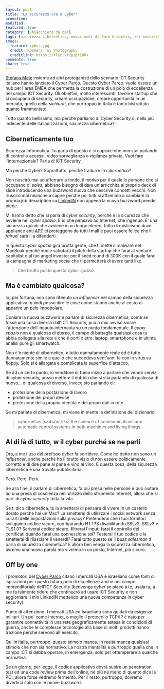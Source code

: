 ```yaml
---
layout: post
title: "La sicurezza ora è Cyber"
promotion: 
modified: 
featured: true
category: [Chiacchiere da bar]
tags: [sicurezza cibernetica, nuovi modi di fare business, ict security, malware, cyber war, cyber warefare, cyber sha7, cyber parco]
image:
  feature: cyber.jpg
  credit: Rooners Toy Photography
  creditlink: https://flic.kr/p/pXEUkx
comments: true
share: true
---
```


[Stefano Mele](http://stefanomele.it) insieme ad altri protoganisti dello scenario ICT Security
italiano hanno lanciato il [Cyber Parco](http://www.cyberparco.it). Questo
Cyber Parco, vuole essere un hub per l'area EMEA che permetta la costruzione di
un polo di eccellenza nel campo ICT Security. Gli obiettivi, molto
interessanti: favorire startup che si occupano di security, creare occupazione,
creare opportunità in un mercato, quello della _sichiuriti_, che purtroppo in
Italia è tanto bistrattato quanto frammentato.

Tutto quanto bellissimo, ma perché parliamo di Cyber Security o, nella più
indecente delle italianizzazioni, sicurezza cibernetica?

## Ciberneticamente tuo

Sicurezza informatica. Tu parla di questo e si capisce che non stai parlando di
controllo accessi, video sorveglianza o vigilanza privata. Vuoi fare
l'internazionale? Parla di ICT Security.

Ma perché Cyber? Soprattutto, perché tradurre in _cibernetica_?

Non riuscirò mai ad afferrare a fondo, il motivo per il quale le persone che si
occupano di _sales_, abbiano bisogno di dare un'arricchita al proprio deck di
slide introducendo una buzzword nuova che descrive concetti vecchi.
Non riuscirò mai neanche a capire perché poi tutti si affannino a cambiare la
propria job description su [LinkedIN](https://www.linkedin.com) non appena la
nuova buzzword prende piede.

Mi hanno detto che si parla di _cyber security_, perché è la sicurezza che
avviene nel _cyber spazio_. E io che pensavo ad Internet, che ingenuo. E' una
sicurezza quindi che avviene in un luogo etereo, fatto di misticismo dove
appliance anti [APT](http://www.matteocavallini.com/2010/04/advanced-persistent-threats-che-cosa.html) ci proteggono da tutti i mali e puoi essere felice che
il _fairuol_ sarà lì a difenderti.

In questo _cyber spazio_ gira brutta gente, che ti mette il malware nel MacBook
perché vuole sabotarti il pitch della startup che farai al venture capitalist o
al tuo angel investor per il seed round di 300K con il quale farai la campagna
di marketing social che ti permetterà di avere tanti like.

> Che brutto posto questo _cyber spazio_.

## Ma è cambiato qualcosa?

Io, per fortuna, non sono ritenuto un _influencer_ nel campo della sicurezza
applicativa, quindi posso dire le cose come stanno anche al costo di apparire
un pelo impopolare.

Coniare la nuova buzzword e parlare di sicurezza cibernetica, come se fosse una
cosa diversa dall'ICT Security, può a mio avviso sviare l'attenzione
dell'incauto internauta su un punto fondamentale. Il _cyber spazio_ non è
qualcosa di etereo, il campo di battaglia qualsiasi cosa tu abbia collegata
alla rete e che ti porti dietro: laptop, smartphone e in ultima analisi pure
gli smartwatch.

Non c'è niente di cibernetico, è tutto dannatamente reale ed è tutto
dannatamente simile a quello che succedeva vent'anni fa con in virus su floppy.
Solo si è allargata e complicata la superfice d'attacco.

Se ad un certo punto, io venditore di fumo inizio a parlare che vendo servizi
di cyber security, posso mettere il dubbio che si stia parlando di qualcosa di
nuovo... di qualcosa di diverso.
Invece sto parlando di:

* protezione della postazione di lavoro
* protezione dei propri device
* protezione della propria identità e dei propri dati in rete

Se mi parlate di cibernetica, mi viene in mente la definizione del dizionario:

> cybernetics |sʌɪbəˈnɛtɪks|
> the science of communications and automatic control systems in both machines
> and living things.

## Al di là di tutto, w il cyber purché se ne parli

Ora, a me l'uso del prefisso _cyber_ fa sorridere. Come ho detto non sono un
_influencer_, anche perché ho il brutto vizio di non essere politicamente
corretto e di dire pane al pane e vino al vino. E questa cosa, della sicurezza
cibernetica è una trovata pubblicitaria.

Però. Però. Però.

Se alla fine, il parlare di cibernetica, fa più presa nelle persone e può
aiutare ad una presa di coscienza nell'utilizzo dello strumento Internet,
allora che si parli di _cyber security_ tutta la vita.

Se ti dico cibernetica, tu la smetterai di pensare di vivere in un castello
dorato perché hai un Mac? La smetterai di utilizzare i social network senza
curarti delle impostazioni sulla privacy? Pretenderai che i tuoi fornitori
sviluppino codice sicuro, configurando HTTPS disabilitando SSLv2, SSLv3 e
TLS1.0? Scriverai codice sicuro, filtrerai l'input, farai il controllo dei
certificati quando farai una connessione ssl? Testerai il tuo codice e la
smetterai di rilasciare il venerdì?
Farai tutto questo se il _buzz salesman_ ti parla di sicurezza cibernetica? E
allora ben venga la sicurezza cibernetica, avremo una nuova parola ma vivremo
in un posto, Internet, più sicuro.

## Off by one

I promotori del [Cyber Parco](http://www.cyberparco.com) citano i mercati USA e
israeliano come fonti di ispirazioni per questo futuro polo di eccellenze anche
nel campo imprenditoriale dell'ICT Security (benvenga _cyber_ se piace a te,
usala tu, a me fa talmente ridere che continuerò ad usare ICT Security e non
aggiornare il mio LinkedIN mettendo una nuova competenza in cyber security).

Punto di attenzione. I mercati USA ed Israeliano sono guidati da esigenze
militari. Un po' come Internet, o meglio il protocollo TCP/IP è nato per
garantire connettività in una rete geograficamente estesa in condizioni di
guerra, anche le complesse tecnologie alla base di molti prodotti hanno
trazione perché servono all'esercito.

Qui in Italia, purtroppo, questo stimolo manca. In realtà manca qualsiasi
stimolo che non sia normativo. La nostra mentalità è purtroppo quella che in
campo ICT si debba operare, in emergenza, solo per ottemperare a qualche
normativa.

Se un giorno, per legge, il codice applicativo dovrà subire un penetration test
ed una code review prima dell'online, né più né meno di quanto dice la PCI,
allora forse vedremo fermento. Per il resto, purtroppo, dovremo divertirci solo
con le nuove buzzword.
